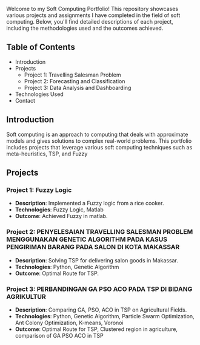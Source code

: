 Welcome to my Soft Computing Portfolio! This repository showcases various projects and assignments I have completed in the field of soft computing. Below, you'll find detailed descriptions of each project, including the methodologies used and the outcomes achieved.

## Table of Contents
- Introduction
- Projects
  - Project 1: Travelling Salesman Problem
  - Project 2: Forecasting and Classification
  - Project 3: Data Analysis and Dashboarding
- Technologies Used
- Contact


## Introduction
Soft computing is an approach to computing that deals with approximate models and gives solutions to complex real-world problems. This portfolio includes projects that leverage various soft computing techniques such as meta-heuristics, TSP, and Fuzzy

## Projects

### Project 1: Fuzzy Logic
- **Description**: Implemented a Fuzzy logic from a rice cooker.
- **Technologies**: Fuzzy Logic, Matlab
- **Outcome**: Achieved Fuzzy in matlab.

### Project 2: PENYELESAIAN TRAVELLING SALESMAN PROBLEM MENGGUNAKAN GENETIC ALGORITHM PADA KASUS PENGIRIMAN BARANG PADA SALON DI KOTA MAKASSAR
- **Description**: Solving TSP for delivering salon goods in Makassar.
- **Technologies**: Python, Genetic Algorithm
- **Outcome**: Optimal Route for TSP.

### Project 3: PERBANDINGAN GA PSO ACO PADA TSP DI BIDANG AGRIKULTUR
- **Description**: Comparing GA, PSO, ACO in TSP on Agricultural Fields.
- **Technologies**: Python, Genetic Algorithm, Particle Swarm Optimization, Ant Colony Optimization, K-means, Voronoi
- **Outcome**: Optimal Route for TSP, Clustered region in agriculture, comparison of GA PSO ACO in TSP
